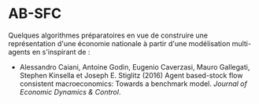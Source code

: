# AB-SFC
  
 Quelques algorithmes préparatoires en vue de construire une représentation d'une économie nationale à partir d'une modélisation multi-agents en s'inspirant de :
 - Alessandro Caiani, Antoine Godin, Eugenio Caverzasi, Mauro Gallegati, Stephen Kinsella et Joseph E. Stiglitz (2016)  Agent based-stock flow consistent macroeconomics: Towards a benchmark model. _Journal of Economic Dynamics & Control_. 
